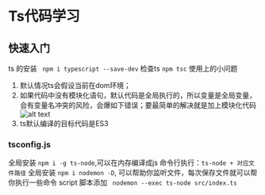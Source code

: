 # Ts代码学习

## 快速入门
ts 的安装
``` npm i typescript --save-dev```
检查ts
``` npm tsc ``` 
使用上的小问题
1. 默认情况ts会假设当前在dom环境；
2. 如果代码中没有模块化语句，默认代码是全局执行的，所以变量是全局变量，会有变量名冲突的风险，会爆如下错误；要最简单的解决就是加上模块化代码
![alt text](./img/image1.png)
3. ts默认编译的目标代码是ES3
### tsconfig.js
全局安装   ``` npm i -g ts-node ```,可以在内存编译成js
    命令行执行：``` ts-node + 对应文件路径 ```
全局安装   ``` npm i nodemon -D ```, 可以帮助你监听文件，每次保存文件就可以帮你执行一些命令
    script 脚本添加 ``` nodemon --exec ts-node src/index.ts```